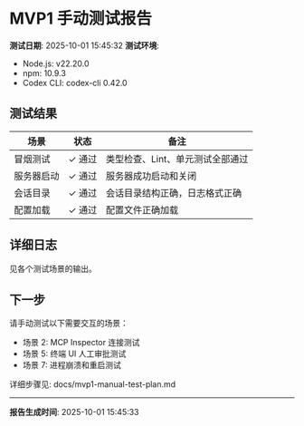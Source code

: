 # MVP1 手动测试报告

**测试日期**: 2025-10-01 15:45:32 **测试环境**:

- Node.js: v22.20.0
- npm: 10.9.3
- Codex CLI: codex-cli 0.42.0

## 测试结果

| 场景       | 状态   | 备注                             |
| ---------- | ------ | -------------------------------- |
| 冒烟测试   | ✓ 通过 | 类型检查、Lint、单元测试全部通过 |
| 服务器启动 | ✓ 通过 | 服务器成功启动和关闭             |
| 会话目录   | ✓ 通过 | 会话目录结构正确，日志格式正确   |
| 配置加载   | ✓ 通过 | 配置文件正确加载                 |

## 详细日志

见各个测试场景的输出。

## 下一步

请手动测试以下需要交互的场景：

- 场景 2: MCP Inspector 连接测试
- 场景 5: 终端 UI 人工审批测试
- 场景 7: 进程崩溃和重启测试

详细步骤见: docs/mvp1-manual-test-plan.md

---

**报告生成时间**: 2025-10-01 15:45:33
